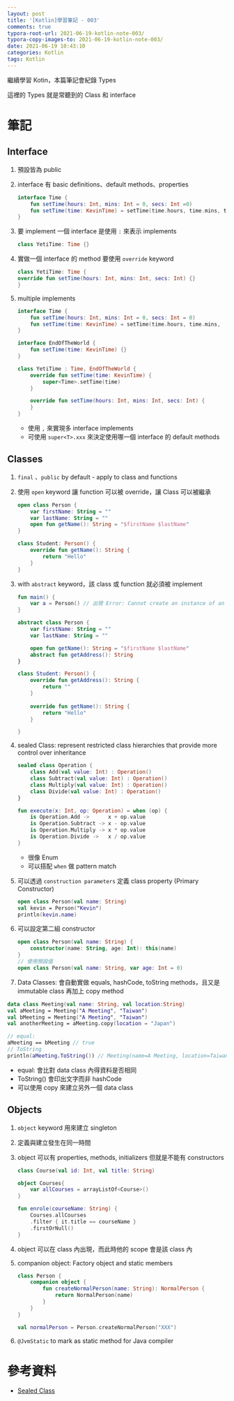 ```yaml
---
layout: post
title: '[Kotlin]學習筆記 - 003'
comments: true
typora-root-url: 2021-06-19-kotlin-note-003/
typora-copy-images-to: 2021-06-19-kotlin-note-003/
date: 2021-06-19 10:43:10
categories: Kotlin
tags: Kotlin
---
```


繼續學習 Kotin，本篇筆記會紀錄 Types

這裡的 Types 就是常聽到的 Class 和 interface

<!-- more -->

# 筆記

## Interface

1. 預設皆為 public

2. interface 有 basic definitions、default methods、properties

   ```kotlin
   interface Time {
       fun setTime(hours: Int, mins: Int = 0, secs: Int =0)
       fun setTime(time: KevinTime) = setTime(time.hours, time.mins, time.secs)
   }
   ```


3. 要 implement 一個 interface 是使用 `:` 來表示 implements

   ```kotlin
   class YetiTime: Time {}
   ```
   
4. 實做一個 interface 的 method 要使用 `override` keyword
    ```kotlin
    class YetiTime: Time {
    override fun setTime(hours: Int, mins: Int, secs: Int) {}
    }
    ```

5. multiple implements
   ```kotlin
   interface Time {
       fun setTime(hours: Int, mins: Int = 0, secs: Int = 0)
       fun setTime(time: KevinTime) = setTime(time.hours, time.mins,  time.secs)
   }
   
   interface EndOfTheWorld {
       fun setTime(time: KevinTime) {}
   }
   
   class YetiTime : Time, EndOfTheWorld {
       override fun setTime(time: KevinTime) {
           super<Time>.setTime(time)
       }
   
       override fun setTime(hours: Int, mins: Int, secs: Int) {
       }
   }
   ```

   * 使用 `,` 來實現多 interface implements
   * 可使用 `super<T>.xxx` 來決定使用哪一個 interface 的 default methods

## Classes

1. `final` 、`public` by default - apply to class and functions

2. 使用 `open` keyword 讓 function 可以被 override，讓 Class 可以被繼承

   ```kotlin
   open class Person {
       var firstName: String = ""
       var lastName: String = ""
       open fun getName(): String = "$firstName $lastName"
   }
   
   class Student: Person() {
       override fun getName(): String {
           return "Hello"
       }
   }
   ```

3. with `abstract` keyword，該 class 或 function 就必須被 implement

   ```kotlin
   fun main() {
       var a = Person() // 出現 Error: Cannot create an instance of an abstract class
   }
   
   abstract class Person {
       var firstName: String = ""
       var lastName: String = ""
   
       open fun getName(): String = "$firstName $lastName"
       abstract fun getAddress(): String
   }
   
   class Student: Person() {    
       override fun getAddress(): String {
           return ""
       }
       
       override fun getName(): String {
           return "Hello"
       }
   
   }
   
   ```

4. sealed Class:  represent restricted class hierarchies that provide more control over inheritance

   ```kotlin
   sealed class Operation {
       class Add(val value: Int) : Operation()
       class Subtract(val value: Int) : Operation()
       class Multiply(val value: Int) : Operation()
       class Divide(val value: Int) : Operation()
   }
   
   fun execute(x: Int, op: Operation) = when (op) {
       is Operation.Add ->      x + op.value
       is Operation.Subtract -> x - op.value
       is Operation.Multiply -> x * op.value
       is Operation.Divide ->   x / op.value
   }
   ```

   * 很像 Enum
   * 可以搭配 `when` 做 pattern match

5. 可以透過 `construction parameters` 定義 class property (Primary Constructor)

   ```kotlin
   open class Person(val name: String)
   val kevin = Person("Kevin")
   println(kevin.name)
   ```

6. 可以設定第二組 constructor

   ```kotlin
   open class Person(val name: String) {
       constructor(name: String, age: Int): this(name)
   }
   // 使用預設值
   open class Person(val name: String, var age: Int = 0)
   ```

7.  Data Classes: 會自動實做 equals, hashCode, toString methods，且又是 immutable class 再加上 copy method

   ```kotlin
   data class Meeting(val name: String, val location:String)
   val aMeeting = Meeting("A Meeting", "Taiwan")
   val bMeeting = Meeting("A Meeting", "Taiwan")
   val anotherMeeting = aMeeting.copy(location = "Japan")
   
   // equal: 
   aMeeting == bMeeting // true
   // ToString
   println(aMeeting.ToString()) // Meeting(name=A Meeting, location=Taiwan)
   ```

   * equal: 會比對 data class 內得資料是否相同
   * ToString() 會印出文字而非 hashCode
   * 可以使用 copy 來建立另外一個 data class

 ## Objects

1. `object` keyword 用來建立 singleton

2.  定義與建立發生在同一時間

3. object 可以有 properties, methods, initializers 但就是不能有 constructors

   ```kotlin
   class Course(val id: Int, val title: String)
   
   object Courses{
       var allCourses = arrayListOf<Course>()
   }
   
   fun enrole(courseName: String) {
       Courses.allCourses
       .filter { it.title == courseName }
       .firstOrNull()
   }
   ```

4. object 可以在 class 內出現，而此時他的 scope 會是該 class 內

5. companion object: Factory object and static members

   ```kotlin
   class Person {
       companion object {
           fun createNormalPerson(name: String): NormalPerson {
               return NormalPerson(name)
           }
       }
   }
   
   val normalPerson = Person.createNormalPerson("XXX")
   ```

6. `@JvmStatic` to mark as static method for Java compiler





# 參考資料

* [Sealed Class](https://carterchen247.medium.com/kotlin%E4%BD%BF%E7%94%A8%E5%BF%83%E5%BE%97-sealed-class-82eccf890ac0)


